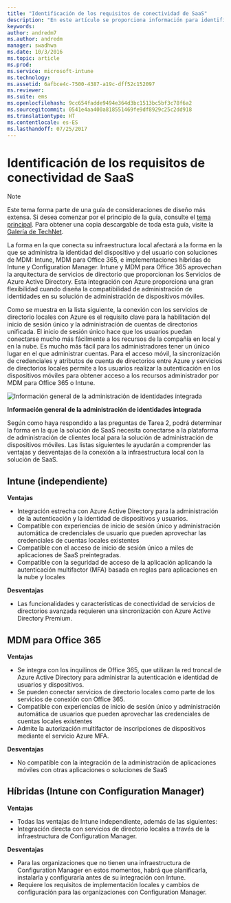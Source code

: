 ```yaml
---
title: "Identificación de los requisitos de conectividad de SaaS"
description: "En este artículo se proporciona información para identificar los requisitos de conectividad de software como servicio al planear la implementación de la administración de dispositivos móviles con soluciones de Enterprise Mobility + Security."
keywords: 
author: andredm7
ms.author: andredm
manager: swadhwa
ms.date: 10/3/2016
ms.topic: article
ms.prod: 
ms.service: microsoft-intune
ms.technology: 
ms.assetid: 6afbce4c-7500-4387-a19c-dff52c152097
ms.reviewer: 
ms.suite: ems
ms.openlocfilehash: 9cc654fadde9494e364d3bc1513bc5bf3c78f6a2
ms.sourcegitcommit: 0541e4aa400a818551469fe9df8929c25c2dd918
ms.translationtype: HT
ms.contentlocale: es-ES
ms.lasthandoff: 07/25/2017
---
```

# <a name="identify-saas-connectivity-requirements"></a>Identificación de los requisitos de conectividad de SaaS

>[!NOTE]
>Este tema forma parte de una guía de consideraciones de diseño más extensa. Si desea comenzar por el principio de la guía, consulte el [tema principal](mdm-design-considerations-guide.md). Para obtener una copia descargable de toda esta guía, visite la [Galería de TechNet](https://gallery.technet.microsoft.com/Mobile-Device-Management-7d401582).

La forma en la que conecta su infraestructura local afectará a la forma en la que se administra la identidad del dispositivo y del usuario con soluciones de MDM: Intune, MDM para Office 365, e implementaciones híbridas de Intune y Configuration Manager. Intune y MDM para Office 365 aprovechan la arquitectura de servicios de directorio que proporcionan los Servicios de Azure Active Directory. Esta integración con Azure proporciona una gran flexibilidad cuando diseña la compatibilidad de administración de identidades en su solución de administración de dispositivos móviles.

Como se muestra en la lista siguiente, la conexión con los servicios de directorio locales con Azure es el requisito clave para la habilitación del inicio de sesión único y la administración de cuentas de directorios unificada. El inicio de sesión único hace que los usuarios puedan conectarse mucho más fácilmente a los recursos de la compañía en local y en la nube. Es mucho más fácil para los administradores tener un único lugar en el que administrar cuentas. Para el acceso móvil, la sincronización de credenciales y atributos de cuenta de directorios entre Azure y servicios de directorios locales permite a los usuarios realizar la autenticación en los dispositivos móviles para obtener acceso a los recursos administrador por MDM para Office 365 o Intune.

![Información general de la administración de identidades integrada](./media/MDM_Figure_15.png)

**Información general de la administración de identidades integrada**

Según como haya respondido a las preguntas de Tarea 2, podrá determinar la forma en la que la solución de SaaS necesita conectarse a la plataforma de administración de clientes local para la solución de administración de dispositivos móviles. Las listas siguientes le ayudarán a comprender las ventajas y desventajas de la conexión a la infraestructura local con la solución de SaaS.

## <a name="intune-standalone"></a>Intune (independiente)

**Ventajas**

- Integración estrecha con Azure Active Directory para la administración de la autenticación y la identidad de dispositivos y usuarios.
- Compatible con experiencias de inicio de sesión único y administración automática de credenciales de usuario que pueden aprovechar las credenciales de cuentas locales existentes
- Compatible con el acceso de inicio de sesión único a miles de aplicaciones de SaaS preintegradas.
- Compatible con la seguridad de acceso de la aplicación aplicando la autenticación multifactor (MFA) basada en reglas para aplicaciones en la nube y locales

**Desventajas**

- Las funcionalidades y características de conectividad de servicios de directorios avanzada requieren una sincronización con Azure Active Directory Premium.

## <a name="mdm-for-office-365"></a>MDM para Office 365

**Ventajas**

- Se integra con los inquilinos de Office 365, que utilizan la red troncal de Azure Active Directory para administrar la autenticación e identidad de usuarios y dispositivos.
- Se pueden conectar servicios de directorio locales como parte de los servicios de conexión con Office 365.
- Compatible con experiencias de inicio de sesión único y administración automática de usuarios que pueden aprovechar las credenciales de cuentas locales existentes
- Admite la autorización multifactor de inscripciones de dispositivos mediante el servicio Azure MFA.

**Desventajas**

- No compatible con la integración de la administración de aplicaciones móviles con otras aplicaciones o soluciones de SaaS

## <a name="hybrid-intune-with-configmgr"></a>Híbridas (Intune con Configuration Manager)

**Ventajas**

- Todas las ventajas de Intune independiente, además de las siguientes:
 - Integración directa con servicios de directorio locales a través de la infraestructura de Configuration Manager.

**Desventajas**

- Para las organizaciones que no tienen una infraestructura de Configuration Manager en estos momentos, habrá que planificarla, instalarla y configurarla antes de su integración con Intune.
- Requiere los requisitos de implementación locales y cambios de configuración para las organizaciones con Configuration Manager.
